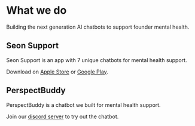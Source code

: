 # What we do

Building the next generation AI chatbots to support founder mental health.

## Seon Support

Seon Support is an app with 7 unique chatbots for mental health support.

Download on [Apple Store](https://apps.apple.com/us/app/seon-support/id6462844504) or [Google Play](https://play.google.com/store/apps/details?id=com.seonhealth.perspectbuddy).

## PerspectBuddy

PerspectBuddy is a chatbot we built for mental health support.

Join our [discord server](https://discord.gg/jFSunA4yCK) to try out the chatbot.
